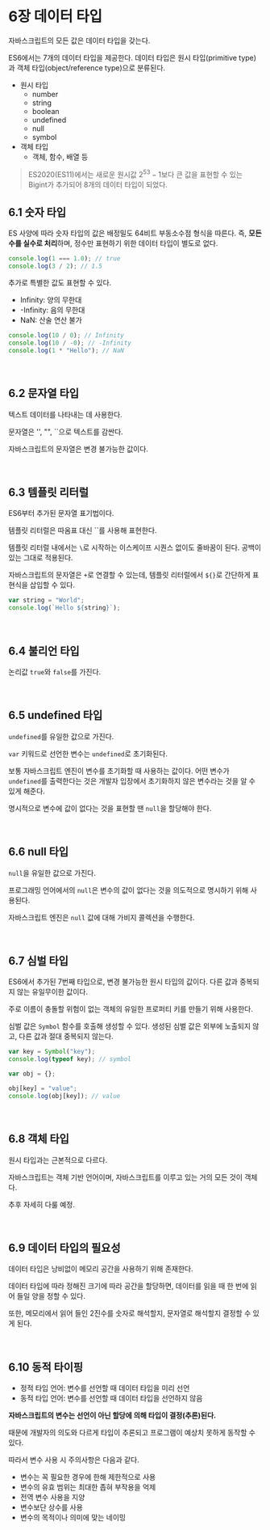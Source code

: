 # 6장 데이터 타입

자바스크립트의 모든 값은 데이터 타입을 갖는다.

ES6에서는 7개의 데이터 타입을 제공한다. 데이터 타입은 원시 타입(primitive type)과 객체 타입(object/reference type)으로 분류된다.

- 원시 타입
  - number
  - string
  - boolean
  - undefined
  - null
  - symbol
- 객체 타입
  - 객체, 함수, 배열 등

> ES2020(ES11)에서는 새로운 원시값 $2^{53}-1$보다 큰 값을 표현할 수 있는 Bigint가 추가되어 8개의 데이터 타입이 되었다.

## 6.1 숫자 타입

ES 사양에 따라 숫자 타입의 값은 배정밀도 64비트 부동소수점 형식을 따른다. 즉, **모든 수를 실수로 처리**하며, 정수만 표현하기 위한 데이터 타입이 별도로 없다.

```js
console.log(1 === 1.0); // true
console.log(3 / 2); // 1.5
```

추가로 특별한 값도 표현할 수 있다.

- Infinity: 양의 무한대
- -Infinity: 음의 무한대
- NaN: 산술 연산 불가

```js
console.log(10 / 0); // Infinity
console.log(10 / -0); // -Infinity
console.log(1 * "Hello"); // NaN
```

&nbsp;

## 6.2 문자열 타입

텍스트 데이터를 나타내는 데 사용한다.

문자열은 '', "", ``으로 텍스트를 감싼다.

자바스크립트의 문자열은 변경 불가능한 값이다.

&nbsp;

## 6.3 템플릿 리터럴

ES6부터 추가된 문자열 표기법이다.

템플릿 리터럴은 따옴표 대신 ``를 사용해 표현한다.

템플릿 리터럴 내에서는 `\`로 시작하는 이스케이프 시퀀스 없이도 줄바꿈이 된다. 공백이 있는 그대로 적용된다.

자바스크립트의 문자열은 `+`로 연결할 수 있는데, 템플릿 리터럴에서 `${}`로 간단하게 표현식을 삽입할 수 있다.

```js
var string = "World";
console.log(`Hello ${string}`);
```

&nbsp;

## 6.4 불리언 타입

논리값 `true`와 `false`를 가진다.

&nbsp;

## 6.5 undefined 타입

`undefined`를 유일한 값으로 가진다.

`var` 키워드로 선언한 변수는 `undefined`로 초기화된다.

보통 자바스크립트 엔진이 변수를 초기화할 때 사용하는 값이다. 어떤 변수가 `undefined`를 출력한다는 것은 개발자 입장에서 초기화하지 않은 변수라는 것을 알 수 있게 해준다.

명시적으로 변수에 값이 없다는 것을 표현할 땐 `null`을 할당해야 한다.

&nbsp;

## 6.6 null 타입

`null`을 유일한 값으로 가진다.

프로그래밍 언어에서의 `null`은 변수의 값이 없다는 것을 의도적으로 명시하기 위해 사용된다.

자바스크립트 엔진은 `null` 값에 대해 가비지 콜렉션을 수행한다.

&nbsp;

## 6.7 심벌 타입

ES6에서 추가된 7번째 타입으로, 변경 불가능한 원시 타입의 값이다. 다른 값과 중복되지 않는 유일무이한 값이다.

주로 이름이 충돌할 위험이 없는 객체의 유일한 프로퍼티 키를 만들기 위해 사용한다.

심벌 값은 `Symbol` 함수를 호출해 생성할 수 있다. 생성된 심벌 값은 외부에 노출되지 않고, 다른 값과 절대 중복되지 않는다.

```js
var key = Symbol("key");
console.log(typeof key); // symbol

var obj = {};

obj[key] = "value";
console.log(obj[key]); // value
```

&nbsp;

## 6.8 객체 타입

원시 타입과는 근본적으로 다르다.

자바스크립트는 객체 기반 언어이며, 자바스크립트를 이루고 있는 거의 모든 것이 객체다.

추후 자세히 다룰 예정.

&nbsp;

## 6.9 데이터 타입의 필요성

데이터 타입은 낭비없이 메모리 공간을 사용하기 위해 존재한다.

데이터 타입에 따라 정해진 크기에 따라 공간을 할당하면, 데이터를 읽을 때 한 번에 읽어 들일 양을 정할 수 있다.

또한, 메모리에서 읽어 들인 2진수를 숫자로 해석할지, 문자열로 해석할지 결정할 수 있게 된다.

&nbsp;

## 6.10 동적 타이핑

- 정적 타입 언어: 변수를 선언할 때 데이터 타입을 미리 선언
- 동적 타입 언어: 변수를 선언할 때 데이터 타입을 선언하지 않음

**자바스크립트의 변수는 선언이 아닌 할당에 의해 타입이 결정(추론)된다.**

때문에 개발자의 의도와 다르게 타입이 추론되고 프로그램이 예상치 못하게 동작할 수 있다.

따라서 변수 사용 시 주의사항은 다음과 같다.

- 변수는 꼭 필요한 경우에 한해 제한적으로 사용
- 변수의 유효 범위는 최대한 좁혀 부작용을 억제
- 전역 변수 사용을 지양
- 변수보단 상수를 사용
- 변수의 목적이나 의미에 맞는 네이밍
